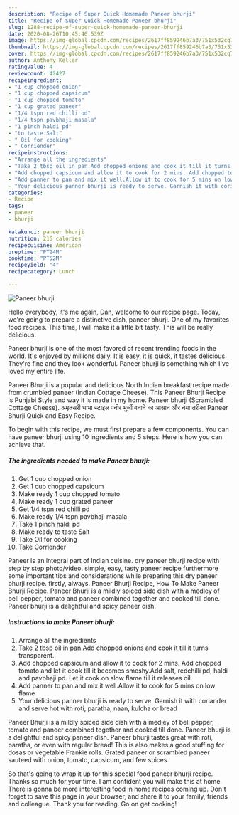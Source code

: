 ```yaml
---
description: "Recipe of Super Quick Homemade Paneer bhurji"
title: "Recipe of Super Quick Homemade Paneer bhurji"
slug: 1288-recipe-of-super-quick-homemade-paneer-bhurji
date: 2020-08-26T10:45:46.539Z
image: https://img-global.cpcdn.com/recipes/2617ff859246b7a3/751x532cq70/paneer-bhurji-recipe-main-photo.jpg
thumbnail: https://img-global.cpcdn.com/recipes/2617ff859246b7a3/751x532cq70/paneer-bhurji-recipe-main-photo.jpg
cover: https://img-global.cpcdn.com/recipes/2617ff859246b7a3/751x532cq70/paneer-bhurji-recipe-main-photo.jpg
author: Anthony Keller
ratingvalue: 4
reviewcount: 42427
recipeingredient:
- "1 cup chopped onion"
- "1 cup chopped capsicum"
- "1 cup chopped tomato"
- "1 cup grated paneer"
- "1/4 tspn red chilli pd"
- "1/4 tspn pavbhaji masala"
- "1 pinch haldi pd"
- "to taste Salt"
- " Oil for cooking"
- " Corriender"
recipeinstructions:
- "Arrange all the ingredients"
- "Take 2 tbsp oil in pan.Add chopped onions and cook it till it turns transparent."
- "Add chopped capsicum and allow it to cook for 2 mins. Add chopped tomato and let it cook till it becomes smeshy.Add salt, redchilli pd, haldi and pavbhaji pd. Let it cook on slow flame till it releases oil."
- "Add panner to pan and mix it well.Allow it to cook for 5 mins on low flame"
- "Your delicious panner bhurji is ready to serve. Garnish it with coriander and serve hot with roti, paratha, naan, kulcha or bread"
categories:
- Recipe
tags:
- paneer
- bhurji

katakunci: paneer bhurji 
nutrition: 216 calories
recipecuisine: American
preptime: "PT24M"
cooktime: "PT52M"
recipeyield: "4"
recipecategory: Lunch

---
```



![Paneer bhurji](https://img-global.cpcdn.com/recipes/2617ff859246b7a3/751x532cq70/paneer-bhurji-recipe-main-photo.jpg)

Hello everybody, it's me again, Dan, welcome to our recipe page. Today, we're going to prepare a distinctive dish, paneer bhurji. One of my favorites food recipes. This time, I will make it a little bit tasty. This will be really delicious.

Paneer bhurji is one of the most favored of recent trending foods in the world. It's enjoyed by millions daily. It is easy, it is quick, it tastes delicious. They're fine and they look wonderful. Paneer bhurji is something which I've loved my entire life.

Paneer Bhurji is a popular and delicious North Indian breakfast recipe made from crumbled paneer (Indian Cottage Cheese). This Paneer Bhurji Recipe is Punjabi Style and way it is made in my home. Paneer bhurji (Scrambled Cottage Cheese). अमृतसरी धाभा स्टाइल पनीर भुर्जी बनाने का आसान और नया तरीका Paneer Bhurji Quick and Easy Recipe.


To begin with this recipe, we must first prepare a few components. You can have paneer bhurji using 10 ingredients and 5 steps. Here is how you can achieve that.

<!--inarticleads1-->

##### The ingredients needed to make Paneer bhurji:

1. Get 1 cup chopped onion
1. Get 1 cup chopped capsicum
1. Make ready 1 cup chopped tomato
1. Make ready 1 cup grated paneer
1. Get 1/4 tspn red chilli pd
1. Make ready 1/4 tspn pavbhaji masala
1. Take 1 pinch haldi pd
1. Make ready to taste Salt
1. Take  Oil for cooking
1. Take  Corriender


Paneer is an integral part of Indian cuisine. dry paneer bhurji recipe with step by step photo/video. simple, easy, tasty paneer recipe furthermore some important tips and considerations while preparing this dry paneer bhurji recipe. firstly, always. Paneer Bhurji Recipe, How To Make Paneer Bhurji Recipe. Paneer Bhurji is a mildly spiced side dish with a medley of bell pepper, tomato and paneer combined together and cooked till done. Paneer bhurji is a delightful and spicy paneer dish. 

<!--inarticleads2-->

##### Instructions to make Paneer bhurji:

1. Arrange all the ingredients
1. Take 2 tbsp oil in pan.Add chopped onions and cook it till it turns transparent.
1. Add chopped capsicum and allow it to cook for 2 mins. Add chopped tomato and let it cook till it becomes smeshy.Add salt, redchilli pd, haldi and pavbhaji pd. Let it cook on slow flame till it releases oil.
1. Add panner to pan and mix it well.Allow it to cook for 5 mins on low flame
1. Your delicious panner bhurji is ready to serve. Garnish it with coriander and serve hot with roti, paratha, naan, kulcha or bread


Paneer Bhurji is a mildly spiced side dish with a medley of bell pepper, tomato and paneer combined together and cooked till done. Paneer bhurji is a delightful and spicy paneer dish. Paneer bhurji tastes great with roti, paratha, or even with regular bread! This is also makes a good stuffing for dosas or vegetable Frankie rolls. Grated paneer or scrambled paneer sauteed with onion, tomato, capsicum, and few spices. 

So that's going to wrap it up for this special food paneer bhurji recipe. Thanks so much for your time. I am confident you will make this at home. There is gonna be more interesting food in home recipes coming up. Don't forget to save this page in your browser, and share it to your family, friends and colleague. Thank you for reading. Go on get cooking!
